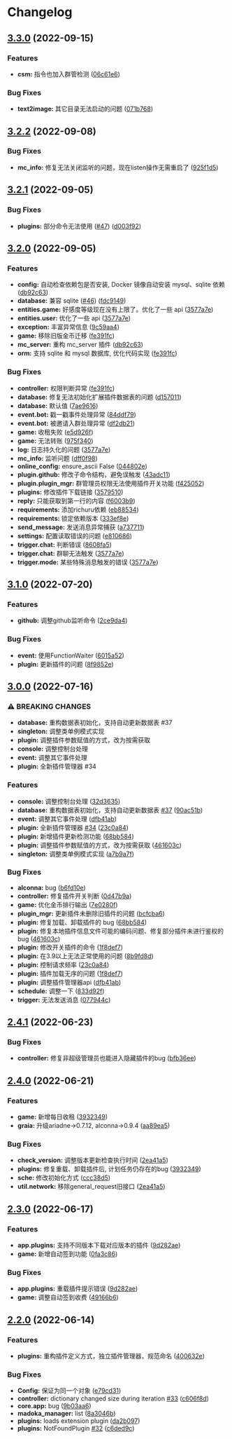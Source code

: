 # Changelog

## [3.3.0](https://github.com/MadokaProject/Madoka/compare/v3.2.2...v3.3.0) (2022-09-15)


### Features

* **csm:** 指令也加入群管检测 ([06c61e6](https://github.com/MadokaProject/Madoka/commit/06c61e689f1d8af97b889e419e821392d0bb9742))


### Bug Fixes

* **text2image:** 其它目录无法启动的问题 ([071b768](https://github.com/MadokaProject/Madoka/commit/071b7687d6f04636940e03ce53af245358625bae))

## [3.2.2](https://github.com/MadokaProject/Madoka/compare/v3.2.1...v3.2.2) (2022-09-08)


### Bug Fixes

* **mc_info:** 修复无法关闭监听的问题，现在listen操作无需重启了 ([925f1d5](https://github.com/MadokaProject/Madoka/commit/925f1d5fb8ff7963a641ec0585645b902fb52ffe))

## [3.2.1](https://github.com/MadokaProject/Madoka/compare/v3.2.0...v3.2.1) (2022-09-05)


### Bug Fixes

* **plugins:** 部分命令无法使用 ([#47](https://github.com/MadokaProject/Madoka/issues/47)) ([d003f92](https://github.com/MadokaProject/Madoka/commit/d003f92ae2a32cbc09838471ab78ce89d07b3869))

## [3.2.0](https://github.com/MadokaProject/Madoka/compare/v3.1.0...v3.2.0) (2022-09-05)


### Features

* **config:** 自动检查依赖包是否安装, Docker 镜像自动安装 mysql、sqlite 依赖 ([db92c63](https://github.com/MadokaProject/Madoka/commit/db92c635df856ed641187045be83e5a1daf3d1cc))
* **database:** 兼容 sqlite ([#46](https://github.com/MadokaProject/Madoka/issues/46)) ([fdc9149](https://github.com/MadokaProject/Madoka/commit/fdc914978a28886cad118b57646d40829167300e))
* **entities.game:** 好感度等级现在没有上限了。优化了一些 api ([3577a7e](https://github.com/MadokaProject/Madoka/commit/3577a7ea280149ebf0d0305949e2c4b0ff9c1912))
* **entities.user:** 优化了一些 api ([3577a7e](https://github.com/MadokaProject/Madoka/commit/3577a7ea280149ebf0d0305949e2c4b0ff9c1912))
* **exception:** 丰富异常信息 ([9c59aa4](https://github.com/MadokaProject/Madoka/commit/9c59aa4ad84fa2c89d7fe0e78ee253f3c9762067))
* **game:** 移除旧版金币迁移 ([fe391fc](https://github.com/MadokaProject/Madoka/commit/fe391fce9a08a99a0509bac7800f61cc134b1671))
* **mc_server:** 重构 mc_server 插件 ([db92c63](https://github.com/MadokaProject/Madoka/commit/db92c635df856ed641187045be83e5a1daf3d1cc))
* **orm:** 支持 sqlite 和 mysql 数据库, 优化代码实现 ([fe391fc](https://github.com/MadokaProject/Madoka/commit/fe391fce9a08a99a0509bac7800f61cc134b1671))


### Bug Fixes

* **controller:** 权限判断异常 ([fe391fc](https://github.com/MadokaProject/Madoka/commit/fe391fce9a08a99a0509bac7800f61cc134b1671))
* **database:** 修复无法初始化扩展插件数据表的问题 ([d157011](https://github.com/MadokaProject/Madoka/commit/d1570110c63802d358e2ba56c6617d535282634c))
* **database:** 默认值 ([7ae9616](https://github.com/MadokaProject/Madoka/commit/7ae9616040b8fe91d09fb0e46a50eec43bb7e245))
* **event.bot:** 戳一戳事件处理异常 ([84ddf79](https://github.com/MadokaProject/Madoka/commit/84ddf79064a9f304017d5a32180c7f5117cff5d9))
* **event.bot:** 被邀请入群处理异常 ([df2db21](https://github.com/MadokaProject/Madoka/commit/df2db21af57a40fd733f8e78b9fbff9b7986d239))
* **game:** 收租失败 ([e5d926f](https://github.com/MadokaProject/Madoka/commit/e5d926f3210898a82ee37e9f8bff91cbfedbdac4))
* **game:** 无法转账 ([975f340](https://github.com/MadokaProject/Madoka/commit/975f340b71f7f775622319711db8023ee17616ca))
* **log:** 日志持久化的问题 ([3577a7e](https://github.com/MadokaProject/Madoka/commit/3577a7ea280149ebf0d0305949e2c4b0ff9c1912))
* **mc_info:** 监听问题 ([dff0f98](https://github.com/MadokaProject/Madoka/commit/dff0f98e184330b6795776d300f32e396d6affb4))
* **online_config:** ensure_ascii False ([044802e](https://github.com/MadokaProject/Madoka/commit/044802e1c8c1e80bbbb60919b8c990c7157a50a3))
* **plugin.github:** 修改子命令结构，避免误触发 ([43adc11](https://github.com/MadokaProject/Madoka/commit/43adc11d2d52cd67c6b3f2497ede69b9a518d4b5))
* **plugin.plugin_mgr:** 群管理员权限无法使用插件开关功能 ([f425052](https://github.com/MadokaProject/Madoka/commit/f4250524df2e054b4071d323759e819b390be251))
* **plugins:** 修改插件下载链接 ([3579510](https://github.com/MadokaProject/Madoka/commit/3579510df9dabbe3d9b577b2aa0af4c7f06bd521))
* **reply:** 只能获取到第一行的内容 ([f6003b9](https://github.com/MadokaProject/Madoka/commit/f6003b9d62927d473d0d7e72a15d9d67e878f00a))
* **requirements:** 添加richuru依赖 ([eb88534](https://github.com/MadokaProject/Madoka/commit/eb885344fe1c0b176443e2629b80d0fee5951860))
* **requirements:** 锁定依赖版本 ([333ef8e](https://github.com/MadokaProject/Madoka/commit/333ef8e53ff2b6db3f73f89ee2e707599c155106))
* **send_message:** 发送消息异常捕获 ([a737711](https://github.com/MadokaProject/Madoka/commit/a73771194bac41748dc3170f105935fe363ccfc9))
* **settings:** 配置读取错误的问题 ([e810686](https://github.com/MadokaProject/Madoka/commit/e810686520c9156938ae8f39a13bf2897096a831))
* **trigger.chat:** 判断错误 ([8608fa5](https://github.com/MadokaProject/Madoka/commit/8608fa522a0dd4304136e8a456c62d200be98ee6))
* **trigger.chat:** 群聊无法触发 ([3577a7e](https://github.com/MadokaProject/Madoka/commit/3577a7ea280149ebf0d0305949e2c4b0ff9c1912))
* **trigger.mode:** 某些特殊消息触发的错误 ([3577a7e](https://github.com/MadokaProject/Madoka/commit/3577a7ea280149ebf0d0305949e2c4b0ff9c1912))

## [3.1.0](https://github.com/MadokaProject/Madoka/compare/v3.0.0...v3.1.0) (2022-07-20)


### Features

* **github:** 调整github监听命令 ([2ce9da4](https://github.com/MadokaProject/Madoka/commit/2ce9da4f8cf298af2b7a6b9919c2e4f6bc042c82))


### Bug Fixes

* **event:** 使用FunctionWaiter ([6015a52](https://github.com/MadokaProject/Madoka/commit/6015a52dd312f6e28f5286ec891458155130ca41))
* **plugin:** 更新插件的问题 ([8f9852e](https://github.com/MadokaProject/Madoka/commit/8f9852e9597e839f820123e5247fade0a087ded8))

## [3.0.0](https://github.com/MadokaProject/Madoka/compare/v2.4.1...v3.0.0) (2022-07-16)


### ⚠ BREAKING CHANGES

* **database:** 重构数据表初始化，支持自动更新数据表 #37
* **singleton:** 调整类单例模式实现
* **plugin:** 调整插件参数赋值的方式，改为按需获取
* **console:** 调整控制台处理
* **event:** 调整其它事件处理
* **plugin:** 全新插件管理器 #34

### Features

* **console:** 调整控制台处理 ([32d3635](https://github.com/MadokaProject/Madoka/commit/32d36358199160804bbcf0cae0fc014c19902fc8))
* **database:** 重构数据表初始化，支持自动更新数据表 [#37](https://github.com/MadokaProject/Madoka/issues/37) ([90ac51b](https://github.com/MadokaProject/Madoka/commit/90ac51b651d9de774a506b211b9fa45de90d58eb))
* **event:** 调整其它事件处理 ([dfb41ab](https://github.com/MadokaProject/Madoka/commit/dfb41aba98cc9a92d13b66dcc98ccd8c99cfdaf5))
* **plugin:** 全新插件管理器 [#34](https://github.com/MadokaProject/Madoka/issues/34) ([23c0a84](https://github.com/MadokaProject/Madoka/commit/23c0a849738e23ffdfb98b7537e7b8e7d9eae206))
* **plugin:** 新增插件更新检测功能 ([68bb584](https://github.com/MadokaProject/Madoka/commit/68bb584dce5afe0ce6560f34f8f9df8eb76407c5))
* **plugin:** 调整插件参数赋值的方式，改为按需获取 ([461603c](https://github.com/MadokaProject/Madoka/commit/461603c5077d68f7880f992cbc0e50d589c1b2be))
* **singleton:** 调整类单例模式实现 ([a7b9a7f](https://github.com/MadokaProject/Madoka/commit/a7b9a7f07c08e73ba7256cbb3bedbe932cf7fa38))


### Bug Fixes

* **alconna:** bug ([b6fd10e](https://github.com/MadokaProject/Madoka/commit/b6fd10e191a8935dcf7e4997fdbb2488dc143b9c))
* **controller:** 修复插件开关判断 ([0d47b9a](https://github.com/MadokaProject/Madoka/commit/0d47b9ad915fc36cc54b3723c26db4c0af1d6747))
* **game:** 优化金币排行输出 ([7e0280f](https://github.com/MadokaProject/Madoka/commit/7e0280fed54245643da87fa3379ad275a7231465))
* **plugin_mgr:** 更新插件未删除旧插件的问题 ([bcfcba6](https://github.com/MadokaProject/Madoka/commit/bcfcba6f1db728e645b42d8705c8788a0250695c))
* **plugin:** 修复加载、卸载插件的 bug ([68bb584](https://github.com/MadokaProject/Madoka/commit/68bb584dce5afe0ce6560f34f8f9df8eb76407c5))
* **plugin:** 修复本地插件信息文件可能的编码问题、修复部分插件未进行鉴权的 bug ([461603c](https://github.com/MadokaProject/Madoka/commit/461603c5077d68f7880f992cbc0e50d589c1b2be))
* **plugin:** 修改开关插件的命令 ([1f8def7](https://github.com/MadokaProject/Madoka/commit/1f8def79a33a88bb2237671729ad4b259f5f7d9e))
* **plugin:** 在3.9以上无法正常使用的问题 ([8b9fd8d](https://github.com/MadokaProject/Madoka/commit/8b9fd8d71b6833c5f6efeb4092c916e9f1464802))
* **plugin:** 控制请求频率 ([23c0a84](https://github.com/MadokaProject/Madoka/commit/23c0a849738e23ffdfb98b7537e7b8e7d9eae206))
* **plugin:** 插件加载无序的问题 ([1f8def7](https://github.com/MadokaProject/Madoka/commit/1f8def79a33a88bb2237671729ad4b259f5f7d9e))
* **plugin:** 调整插件管理器api ([dfb41ab](https://github.com/MadokaProject/Madoka/commit/dfb41aba98cc9a92d13b66dcc98ccd8c99cfdaf5))
* **schedule:** 调整一下 ([833d92f](https://github.com/MadokaProject/Madoka/commit/833d92f1d4c9a037e06d84f6a77791a1d41f861d))
* **trigger:** 无法发送消息 ([077944c](https://github.com/MadokaProject/Madoka/commit/077944c108907336f460961716033b94375604fa))

## [2.4.1](https://github.com/MadokaProject/Madoka/compare/v2.4.0...v2.4.1) (2022-06-23)


### Bug Fixes

* **controller:** 修复非超级管理员也能进入隐藏插件的bug ([bfb36ee](https://github.com/MadokaProject/Madoka/commit/bfb36ee4bad97862adce1997c3edcb6d7f1bc5ea))

## [2.4.0](https://github.com/MadokaProject/Madoka/compare/v2.3.0...v2.4.0) (2022-06-21)


### Features

* **game:** 新增每日收租 ([3932349](https://github.com/MadokaProject/Madoka/commit/3932349724b9658c22c84ba3c316272e067af9d1))
* **graia:** 升级ariadne->0.7.12, alconna->0.9.4 ([aa89ea5](https://github.com/MadokaProject/Madoka/commit/aa89ea54a99f706a4ab46717bff2d9aae683ab2f))


### Bug Fixes

* **check_version:** 调整版本更新检查执行时间 ([2ea41a5](https://github.com/MadokaProject/Madoka/commit/2ea41a5364934bc8288785beb29abf1cba813022))
* **plugins:** 修复重载、卸载插件后, 计划任务仍存在的bug ([3932349](https://github.com/MadokaProject/Madoka/commit/3932349724b9658c22c84ba3c316272e067af9d1))
* **sche:** 修改初始化方式 ([ccc38d5](https://github.com/MadokaProject/Madoka/commit/ccc38d5db83630e233e9e7c78881436dded891b6))
* **util.network:** 移除general_request旧接口 ([2ea41a5](https://github.com/MadokaProject/Madoka/commit/2ea41a5364934bc8288785beb29abf1cba813022))

## [2.3.0](https://github.com/MadokaProject/Madoka/compare/v2.2.0...v2.3.0) (2022-06-17)


### Features

* **app.plugins:** 支持不同版本下载对应版本的插件 ([9d282ae](https://github.com/MadokaProject/Madoka/commit/9d282ae6d2475a709437df42d6d74c1086b48cd6))
* **game:** 新增自动签到功能 ([0fa3c86](https://github.com/MadokaProject/Madoka/commit/0fa3c860125e28a050f8323fc25d420b42194ab7))


### Bug Fixes

* **app.plugins:** 重载插件提示错误 ([9d282ae](https://github.com/MadokaProject/Madoka/commit/9d282ae6d2475a709437df42d6d74c1086b48cd6))
* **game:** 调整自动签到收费 ([49166b6](https://github.com/MadokaProject/Madoka/commit/49166b606c0b60b846292fa71e5b50d145691688))

## [2.2.0](https://github.com/MadokaProject/Madoka/compare/2.1.0...v2.2.0) (2022-06-14)


### Features

* **plugins:** 重构插件定义方式，独立插件管理器，规范命名 ([400632e](https://github.com/MadokaProject/Madoka/commit/400632e83da07bfb3154c595c1d2016a1c2c6907))


### Bug Fixes

* **Config:** 保证为同一个对象 ([e79cd31](https://github.com/MadokaProject/Madoka/commit/e79cd31966cb60c146abe8723e9a2bbcb167167f))
* **controller:** dictionary changed size during iteration [#33](https://github.com/MadokaProject/Madoka/issues/33) ([c606f8d](https://github.com/MadokaProject/Madoka/commit/c606f8dc78d850eafb5eeb745dbdf7268812fa02))
* **core.app:** bug ([9b03aa6](https://github.com/MadokaProject/Madoka/commit/9b03aa68e7b925750d6f6aea76307670f3291dda))
* **madoka_manager:** list ([8a3046b](https://github.com/MadokaProject/Madoka/commit/8a3046b8e052f0b8ba2b444143f49d5c2bcd458f))
* **plugins:** loads extension plugin ([da2b097](https://github.com/MadokaProject/Madoka/commit/da2b09726e8cbf634bf737dc13182737783b0256))
* **plugins:** NotFoundPlugin [#32](https://github.com/MadokaProject/Madoka/issues/32) ([c6ded9c](https://github.com/MadokaProject/Madoka/commit/c6ded9cbcc845d1fb58f0a7e597cbbc44f46f93f))
